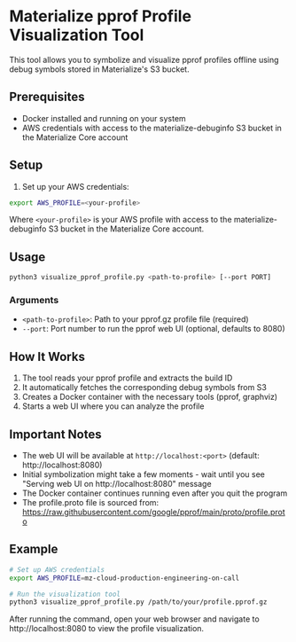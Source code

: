 # Materialize pprof Profile Visualization Tool

This tool allows you to symbolize and visualize pprof profiles offline using debug symbols stored in Materialize's S3 bucket.

## Prerequisites

- Docker installed and running on your system
- AWS credentials with access to the materialize-debuginfo S3 bucket in the Materialize Core account

## Setup

1. Set up your AWS credentials:
```bash
export AWS_PROFILE=<your-profile>
```
Where `<your-profile>` is your AWS profile with access to the materialize-debuginfo S3 bucket in the Materialize Core account.

## Usage

```bash
python3 visualize_pprof_profile.py <path-to-profile> [--port PORT]
```

### Arguments

- `<path-to-profile>`: Path to your pprof.gz profile file (required)
- `--port`: Port number to run the pprof web UI (optional, defaults to 8080)

## How It Works

1. The tool reads your pprof profile and extracts the build ID
2. It automatically fetches the corresponding debug symbols from S3
3. Creates a Docker container with the necessary tools (pprof, graphviz)
4. Starts a web UI where you can analyze the profile

## Important Notes

- The web UI will be available at `http://localhost:<port>` (default: http://localhost:8080)
- Initial symbolization might take a few moments - wait until you see "Serving web UI on http://localhost:8080" message
- The Docker container continues running even after you quit the program
- The profile.proto file is sourced from: https://raw.githubusercontent.com/google/pprof/main/proto/profile.proto

## Example

```bash
# Set up AWS credentials
export AWS_PROFILE=mz-cloud-production-engineering-on-call

# Run the visualization tool
python3 visualize_pprof_profile.py /path/to/your/profile.pprof.gz
```

After running the command, open your web browser and navigate to http://localhost:8080 to view the profile visualization.
